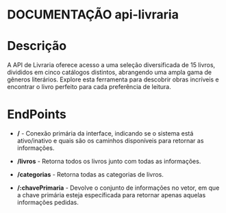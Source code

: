 # DOCUMENTAÇÃO api-livraria 

  

# Descrição  

A API de Livraria oferece acesso a uma seleção diversificada de 15 livros, divididos em cinco catálogos distintos, abrangendo uma ampla gama de gêneros literários. Explore esta ferramenta para descobrir obras incríveis e encontrar o livro perfeito para cada preferência de leitura. 

  

# EndPoints  

* **/**  - Conexão primária da interface, indicando se o sistema está ativo/inativo e quais são os caminhos disponíveis para retornar as informações.  

* **/livros** - Retorna todos os livros junto com todas as informações.

* **/categorias** - Retorna todas as categorias de livros.

* **/:chavePrimaria** - Devolve o conjunto de informações no vetor, em que a chave primária esteja específicada para retornar apenas aquelas informações pedidas. 

